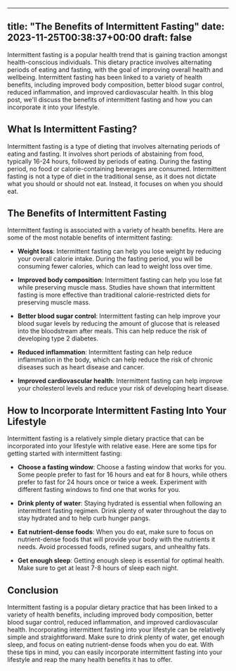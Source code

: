 
---
title: "The Benefits of Intermittent Fasting"
date: 2023-11-25T00:38:37+00:00
draft: false
---

Intermittent fasting is a popular health trend that is gaining traction amongst health-conscious individuals. This dietary practice involves alternating periods of eating and fasting, with the goal of improving overall health and wellbeing. Intermittent fasting has been linked to a variety of health benefits, including improved body composition, better blood sugar control, reduced inflammation, and improved cardiovascular health. In this blog post, we'll discuss the benefits of intermittent fasting and how you can incorporate it into your lifestyle. 

## What Is Intermittent Fasting?
Intermittent fasting is a type of dieting that involves alternating periods of eating and fasting. It involves short periods of abstaining from food, typically 16-24 hours, followed by periods of eating. During the fasting period, no food or calorie-containing beverages are consumed. Intermittent fasting is not a type of diet in the traditional sense, as it does not dictate what you should or should not eat. Instead, it focuses on when you should eat. 

## The Benefits of Intermittent Fasting
Intermittent fasting is associated with a variety of health benefits. Here are some of the most notable benefits of intermittent fasting: 

- **Weight loss**: Intermittent fasting can help you lose weight by reducing your overall calorie intake. During the fasting period, you will be consuming fewer calories, which can lead to weight loss over time. 

- **Improved body composition**: Intermittent fasting can help you lose fat while preserving muscle mass. Studies have shown that intermittent fasting is more effective than traditional calorie-restricted diets for preserving muscle mass. 

- **Better blood sugar control**: Intermittent fasting can help improve your blood sugar levels by reducing the amount of glucose that is released into the bloodstream after meals. This can help reduce the risk of developing type 2 diabetes. 

- **Reduced inflammation**: Intermittent fasting can help reduce inflammation in the body, which can help reduce the risk of chronic diseases such as heart disease and cancer. 

- **Improved cardiovascular health**: Intermittent fasting can help improve your cholesterol levels and reduce your risk of developing heart disease. 

## How to Incorporate Intermittent Fasting Into Your Lifestyle 
Intermittent fasting is a relatively simple dietary practice that can be incorporated into your lifestyle with relative ease. Here are some tips for getting started with intermittent fasting: 

- **Choose a fasting window**: Choose a fasting window that works for you. Some people prefer to fast for 16 hours and eat for 8 hours, while others prefer to fast for 24 hours once or twice a week. Experiment with different fasting windows to find one that works for you. 

- **Drink plenty of water**: Staying hydrated is essential when following an intermittent fasting regimen. Drink plenty of water throughout the day to stay hydrated and to help curb hunger pangs. 

- **Eat nutrient-dense foods**: When you do eat, make sure to focus on nutrient-dense foods that will provide your body with the nutrients it needs. Avoid processed foods, refined sugars, and unhealthy fats. 

- **Get enough sleep**: Getting enough sleep is essential for optimal health. Make sure to get at least 7-8 hours of sleep each night. 

## Conclusion
Intermittent fasting is a popular dietary practice that has been linked to a variety of health benefits, including improved body composition, better blood sugar control, reduced inflammation, and improved cardiovascular health. Incorporating intermittent fasting into your lifestyle can be relatively simple and straightforward. Make sure to drink plenty of water, get enough sleep, and focus on eating nutrient-dense foods when you do eat. With these tips in mind, you can easily incorporate intermittent fasting into your lifestyle and reap the many health benefits it has to offer.